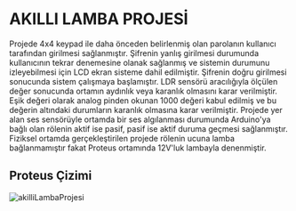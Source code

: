 # AKILLI LAMBA PROJESİ
Projede 4x4 keypad ile daha önceden belirlenmiş olan parolanın kullanıcı tarafından girilmesi sağlanmıştır. Şifrenin yanlış girilmesi durumunda kullanıcının tekrar denemesine olanak sağlanmış ve 
sistemin durumunu izleyebilmesi için LCD ekran sisteme dahil edilmiştir. Şifrenin doğru girilmesi sonucunda sistem çalışmaya başlamıştır. LDR sensörü aracılığıyla ölçülen değer sonucunda ortamın 
aydınlık veya karanlık olmasını karar verilmiştir. Eşik değeri olarak analog pinden okunan 1000 değeri kabul edilmiş ve bu değerin altındaki durumların karanlık olmasına karar verilmiştir. 
Projede yer alan ses sensörüyle ortamda bir ses algılanması durumunda Arduino'ya bağlı olan rölenin aktif ise pasif, pasif ise aktif duruma geçmesi sağlanmıştır. Fiziksel ortamda 
gerçekleştirilen projede rölenin ucuna lamba bağlanmamıştır fakat Proteus ortamında 12V'luk lambayla denenmiştir.

## Proteus Çizimi
![akilliLambaProjesi](https://github.com/user-attachments/assets/a7155d5a-2f12-4e43-ad68-0bf0080b9384)
